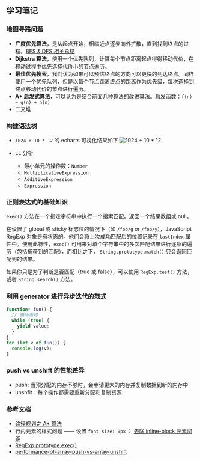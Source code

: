 ## 学习笔记

### 地图寻路问题

- **广度优先算法**，是从起点开始，相临近点逐步向外扩散，直到找到终点的过程。[BFS & DFS 相关总结](https://github.com/shujer/DailyAlgorithm/issues/1)
- **Dijkstra 算法**，使用一个优先队列，计算每个节点距离起点得得移动代价，在移动过程中优先选择代价小的节点遍历。
- **最佳优先搜索**，我们认为如果可以预估终点的方向可以更快的到达终点。同样使用一个优先队列，但是以每个节点距离终点的距离作为优先级，每次选择到终点移动代价的节点进行遍历。
- **A\* 启发式算法**，可以认为是结合前面几种算法的改进算法。启发函数：`f(n) = g(n) + h(n)`
- 二叉堆

### 构建语法树

- `1024 + 10 * 12` 的 echarts 可视化结果如下
  ![1024 + 10 * 12](https://user-images.githubusercontent.com/25917294/92252684-2603a400-ef01-11ea-896d-3cbee24ef2b2.jpg)

- LL 分析
  - 最小单元的操作数：`Number`
  - `MultiplicativeExpression`
  - `AdditiveExpression`
  - `Expression`

### 正则表达式的基础知识

`exec()` 方法在一个指定字符串中执行一个搜索匹配。返回一个结果数组或 null。

在设置了 global 或 sticky 标志位的情况下（如 `/foo/g` or `/foo/y`），JavaScript RegExp 对象是有状态的。他们会将上次成功匹配后的位置记录在 `lastIndex` 属性中。使用此特性，`exec()` 可用来对单个字符串中的多次匹配结果进行逐条的遍历（包括捕获到的匹配），而相比之下， `String.prototype.match()` 只会返回匹配到的结果。

如果你只是为了判断是否匹配（true 或 false），可以使用 `RegExp.test()` 方法，或者 `String.search()` 方法。

### 利用 generator 进行异步迭代的范式

```js
function* fun() {
  // 循环语句
  while (true) {
    yield value;
  }
}
for (let v of fun()) {
  console.log(v);
}
```

### push vs unshift 的性能差异

- push: 当预分配的内存不够时，会申请更大的内存并复制数据到新的内存中
- unshfit：每个操作都需要重新分配和复制资源

### 参考文档

- [路径规划之 A\* 算法](https://zhuanlan.zhihu.com/p/54510444)
- 行内元素的样式问题 —— 设置 `font-size: 0px` ： [去除 inline-block 元素间距](https://www.zhangxinxu.com/wordpress/2012/04/inline-block-space-remove-%E5%8E%BB%E9%99%A4%E9%97%B4%E8%B7%9D/)
- [RegExp.prototype.exec()](https://developer.mozilla.org/zh-CN/docs/Web/JavaScript/Reference/Global_Objects/RegExp/exec)
- [performance-of-array-push-vs-array-unshift](https://stackoverflow.com/questions/44031591/performance-of-array-push-vs-array-unshift/44032020#44032020)
